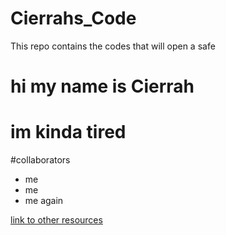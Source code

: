 # Cierrahs_Code
This repo contains the codes that will open a safe 

# hi my name is Cierrah
# im kinda tired
#collaborators
* me
* me
* me again

[link to other resources](google.com)
